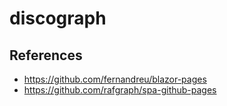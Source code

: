 # discograph

## References

- <https://github.com/fernandreu/blazor-pages>
- <https://github.com/rafgraph/spa-github-pages>
